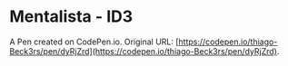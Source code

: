 # Mentalista - ID3

A Pen created on CodePen.io. Original URL: [https://codepen.io/thiago-Beck3rs/pen/dyRjZrd](https://codepen.io/thiago-Beck3rs/pen/dyRjZrd).


